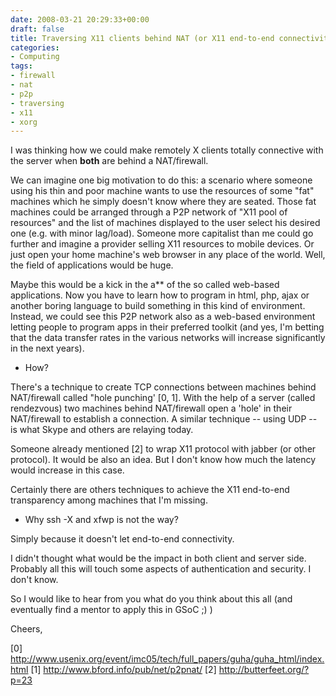 ```yaml
---
date: 2008-03-21 20:29:33+00:00
draft: false
title: Traversing X11 clients behind NAT (or X11 end-to-end connectivity)
categories:
- Computing
tags:
- firewall
- nat
- p2p
- traversing
- x11
- xorg
---
```


I was thinking how we could make remotely X clients totally connective with the server when **both** are behind a NAT/firewall.

We can imagine one big motivation to do this: a scenario where someone using his thin and poor machine wants to use the resources of some "fat" machines which he simply doesn't know where they are seated. Those fat machines could be arranged through a P2P network of "X11 pool of resources" and the list of machines displayed to the user select his desired one (e.g. with minor lag/load). Someone more capitalist than me could go further and imagine a provider selling X11 resources to mobile devices. Or just open your home machine's web browser in any place of the world. Well, the field of applications would be huge.

Maybe this would be a kick in the a** of the so called web-based applications. Now you have to learn how to program in html, php, ajax or another boring language to build something in this kind of environment. Instead, we could see this P2P network also as a web-based environment letting people to program apps in their preferred toolkit (and yes, I'm betting that the data transfer rates in the various networks will increase significantly in the next years).

- How?

There's a technique to create TCP connections between machines behind NAT/firewall called "hole punching' [0, 1]. With the help of a server (called rendezvous) two machines behind NAT/firewall open a 'hole' in their NAT/firewall to establish a connection. A similar technique -- using UDP -- is what Skype and others are relaying today.

Someone already mentioned [2] to wrap X11 protocol with jabber (or other protocol). It would be also an idea. But I don't know how much the latency would increase in this case.

Certainly there are others techniques to achieve the X11 end-to-end transparency among machines that I'm missing.

- Why ssh -X and xfwp is not the way?

Simply because it doesn't let end-to-end connectivity.

I didn't thought what would be the impact in both client and server side. Probably all this will touch some aspects of authentication and
security. I don't know.

So I would like to hear from you what do you think about this all (and eventually find a mentor to apply this in GSoC  ;)  )

Cheers,

[0]
http://www.usenix.org/event/imc05/tech/full_papers/guha/guha_html/index.html
[1] http://www.bford.info/pub/net/p2pnat/
[2] http://butterfeet.org/?p=23
